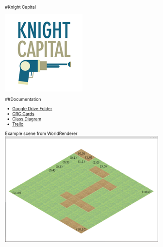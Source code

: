 #Knight Capital

![Alt text](/assets/logo_256.png?raw=true "Logo")

##Documentation
* [Google Drive Folder](https://drive.google.com/open?id=0B8a8yU2Qs_meQUZ6bVVTMklpQ2c&authuser=0)
* [CRC Cards](https://rawgit.com/craigthelinguist/knightcapital/master/documentation/crc-cards.html)
* [Class Diagram](https://rawgit.com/craigthelinguist/knightcapital/master/documentation/class-diagram.html)
* [Trello](https://trello.com/)

Example scene from WorldRenderer
![Alt text](/documentation/example_scene.png?raw=true "Optional Title")
